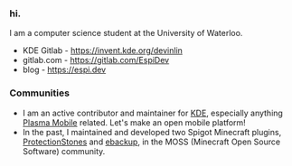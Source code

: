 ### hi.
I am a computer science student at the University of Waterloo.

* KDE Gitlab - https://invent.kde.org/devinlin
* gitlab.com - https://gitlab.com/EspiDev
* blog - https://espi.dev

### Communities 
* I am an active contributor and maintainer for [KDE](https://kde.org/), especially anything [Plasma Mobile](https://www.plasma-mobile.org/) related. Let's make an open mobile platform!
* In the past, I maintained and developed two Spigot Minecraft plugins, [ProtectionStones](https://github.com/espidev/ProtectionStones) and [ebackup](https://github.com/espidev/ebackup), in the MOSS (Minecraft Open Source Software) community.
